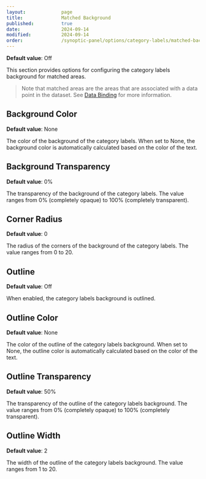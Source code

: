```yaml
---
layout:             page
title:              Matched Background
published:          true
date:               2024-09-14
modified:           2024-09-14
order:              /synoptic-panel/options/category-labels/matched-background
---
```

**Default value**: Off

This section provides options for configuring the category labels background for matched areas.

> Note that matched areas are the areas that are associated with a data point in the dataset. See [Data Binding](../../concepts/data-binding.md) for more information.

## Background Color

**Default value**: None

The color of the background of the category labels. When set to None, the background color is automatically calculated based on the color of the text.

## Background Transparency

**Default value**: 0%

The transparency of the background of the category labels. The value ranges from 0% (completely opaque) to 100% (completely transparent).

## Corner Radius

**Default value**: 0

The radius of the corners of the background of the category labels. The value ranges from 0 to 20.

## Outline

**Default value**: Off

When enabled, the category labels background is outlined.

## Outline Color

**Default value**: None

The color of the outline of the category labels background. When set to None, the outline color is automatically calculated based on the color of the text.

## Outline Transparency

**Default value**: 50%

The transparency of the outline of the category labels background. The value ranges from 0% (completely opaque) to 100% (completely transparent).

## Outline Width

**Default value**: 2

The width of the outline of the category labels background. The value ranges from 1 to 20.
